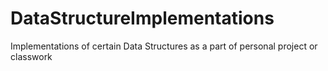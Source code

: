 # DataStructureImplementations
Implementations of certain Data Structures as a part of personal project or classwork

